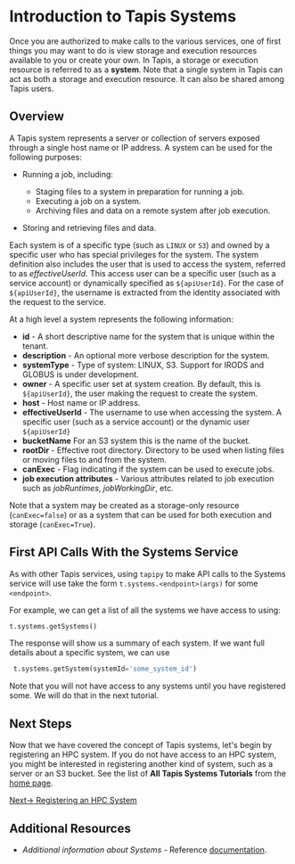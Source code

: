 # Introduction to Tapis Systems
Once you are authorized to make calls to the various services, one of first things you may 
want to do is view storage
and execution resources available to you or create your own. In Tapis, a storage or 
execution resource is referred
to as a **system**. Note that a single system in Tapis can act as both a storage and 
execution resource. It can also be shared among Tapis users.

## Overview
A Tapis system represents a server or collection of servers exposed through a single host name or IP address.
A system can be used for the following purposes:

* Running a job, including:

  * Staging files to a system in preparation for running a job.
  * Executing a job on a system.
  * Archiving files and data on a remote system after job execution.

* Storing and retrieving files and data.

Each system is of a specific type (such as `LINUX` or `S3`) and owned by a specific user 
who has special privileges for
the system. The system definition also includes the user that is used to access the system, 
referred to as
*effectiveUserId*. This access user can be a specific user (such as a service account) or dynamically specified as
``${apiUserId}``. For the case of ``${apiUserId}``, the username is extracted from the identity associated with the
request to the service.

At a high level a system represents the following information:

* **id** - A short descriptive name for the system that is unique within the tenant.
* **description** - An optional more verbose description for the system.
* **systemType** - Type of system: LINUX, S3. Support for  IRODS and GLOBUS is under development.
* **owner** - A specific user set at system creation. By default, this is ``${apiUserId}``, the user making the request to
              create the system.
* **host** - Host name or IP address.
* **effectiveUserId** - The username to use when accessing the system. A specific user (such as a service account) or the dynamic user ``${apiUserId}`` 
* **bucketName** For an S3 system this is the name of the bucket.
* **rootDir** - Effective root directory. Directory to be used when listing files or moving files to and from the system.
* **canExec** - Flag indicating if the system can be used to execute jobs.
* **job execution attributes** - Various attributes related to job execution such as *jobRuntimes*, *jobWorkingDir*, etc.

Note that a system may be created as a storage-only resource (`canExec=false`) or as a system that can be used for both
execution and storage (`canExec=True`).

## First API Calls With the Systems Service
As with other Tapis services, using `tapipy` to make API calls to the Systems service will 
use take the form `t.systems.<endpoint>(args)` for some `<endpoint>`.  

For example, we can get a list of all the systems we have access to using:
```python
t.systems.getSystems()
```
The response will show us a summary of each system. If we want full details about a 
specific system, we can use

```python
 t.systems.getSystem(systemId='some_system_id')
```
Note that you will not have access to any systems until you have registered some. We will
do that in the next tutorial.

## Next Steps
Now that we have covered the concept of Tapis systems, let's begin by registering 
an HPC system. If you do not have access to an HPC system, you might be interested in 
registering another kind of system, such as a server or an S3 bucket. See the list
of **All Tapis Systems Tutorials** from the [home page](https://tapis-project.github.io/tutorials/).


 [Next-> Registering an HPC System](hpc.md)


## Additional Resources 
* _Additional information about Systems_ - Reference [documentation](https://tapis.readthedocs.io/en/latest/technical/systems.html).
